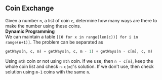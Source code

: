 ## Coin Exchange
Given a number `n`, a list of coin `c`, determine how many ways are there to make the number using these coins. <br />
**Dynamic Programming** <br />
We can maintain a table `[[0 for x in range(len(c))] for i in range(n+1)]`. The problem can be separated as
```python
getWays(n, c, m) = getWays(n, c, m - 1) + getWays(n - c[m], c, m)
```
Using `mth` coin or not using `mth` coin. If we use, then `n - c[m]`, keep the whole coin list and check `n-c[m]`'s solution.
If we don't use, then check solution using `m-1` coins with the same `n`.
